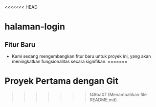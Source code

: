 <<<<<<< HEAD
# halaman-login

## Fitur Baru

- Kami sedang mengembangkan fitur baru untuk proyek ini, yang akan meningkatkan fungsionalitas secara signifikan.
=======
# Proyek Pertama dengan Git
>>>>>>> f49ba07 (Menambahkan file README.md)
